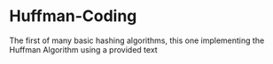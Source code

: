 # Huffman-Coding
The first of many basic hashing algorithms, this one implementing the Huffman Algorithm using a provided text
